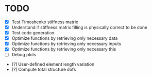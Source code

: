 # TODO

- [x] Test Timoshenko stiffness matrix
- [x] Understand if stiffness matrix filling is physically correct to be done
- [x] Test code generation
- [x] Optimize functions by retrieving only necessary data
- [x] Optimize functions by retrieving only necessary inputs
- [x] Optimize functions by retrieving only necessary this
- [ ] Debug plots
- [?] User-defined element length variation
- [?] Compute total structure dofs